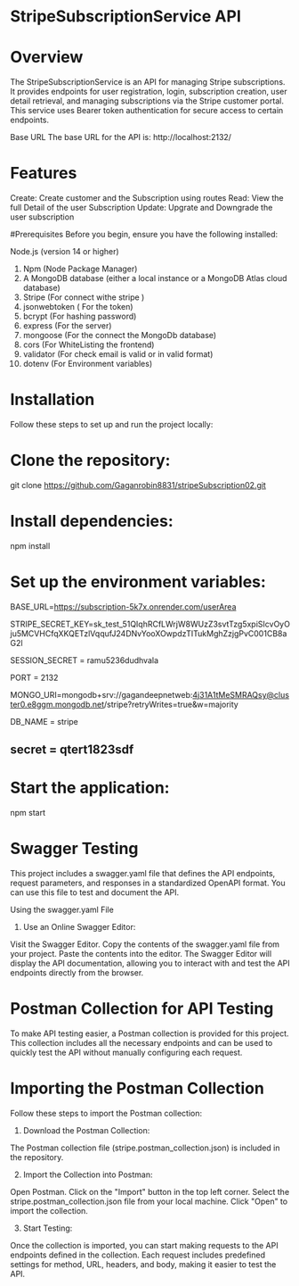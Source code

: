 # StripeSubscriptionService API


# Overview
The StripeSubscriptionService is an API for managing Stripe subscriptions. It provides endpoints for user registration, login, subscription creation, user detail retrieval, and managing subscriptions via the Stripe customer portal. This service uses Bearer token authentication for secure access to certain endpoints.

Base URL
The base URL for the API is:   http://localhost:2132/


# Features
Create: Create customer and the Subscription using routes
Read: View the full Detail of the user Subscription
Update: Upgrate and Downgrade the user subscription

#Prerequisites
Before you begin, ensure you have the following installed:

Node.js (version 14 or higher)
1. Npm (Node Package Manager)
2. A MongoDB database (either a local instance or a MongoDB Atlas cloud database)
3. Stripe (For connect withe stripe )
4. jsonwebtoken ( For the token)
5. bcrypt (For hashing password)
6. express (For the server)
7. mongoose (For the connect the MongoDb database)
8. cors (For WhiteListing the frontend)
9. validator (For check email is valid or in valid format)
10. dotenv (For Environment variables)

# Installation
Follow these steps to set up and run the project locally:

# Clone the repository:
git clone https://github.com/Gaganrobin8831/stripeSubscription02.git

# Install dependencies:
npm install

# Set up the environment variables:

BASE_URL=https://subscription-5k7x.onrender.com/userArea


STRIPE_SECRET_KEY=sk_test_51QIqhRCfLWrjW8WUzZ3svtTzg5xpiSIcvOyOju5MCVHCfqXKQETzlVqqufJ24DNvYooXOwpdzTITukMghZzjgPvC001CB8aG2l

SESSION_SECRET = ramu5236dudhvala

PORT = 2132

MONGO_URI=mongodb+srv://gagandeepnetweb:4j31A1tMeSMRAQsy@cluster0.e8ggm.mongodb.net/stripe?retryWrites=true&w=majority

DB_NAME = stripe

secret = qtert1823sdf
------------------------------------------------------------------------------------------------------
# Start the application:
npm start


# Swagger Testing
This project includes a swagger.yaml file that defines the API endpoints, request parameters, and responses in a standardized OpenAPI format. You can use this file to test and document the API.

Using the swagger.yaml File
1. Use an Online Swagger Editor:

Visit the Swagger Editor.
Copy the contents of the swagger.yaml file from your project.
Paste the contents into the editor.
The Swagger Editor will display the API documentation, allowing you to interact with and test the API endpoints directly from the browser.

# Postman Collection for API Testing
To make API testing easier, a Postman collection is provided for this project. This collection includes all the necessary endpoints and can be used to quickly test the API without manually configuring each request.

# Importing the Postman Collection
Follow these steps to import the Postman collection:

1. Download the Postman Collection:

The Postman collection file (stripe.postman_collection.json) is included in the repository.

2. Import the Collection into Postman:

Open Postman.
Click on the "Import" button in the top left corner.
Select the stripe.postman_collection.json file from your local machine.
Click "Open" to import the collection.

3. Start Testing:

Once the collection is imported, you can start making requests to the API endpoints defined in the collection. Each request includes predefined settings for method, URL, headers, and body, making it easier to test the API.